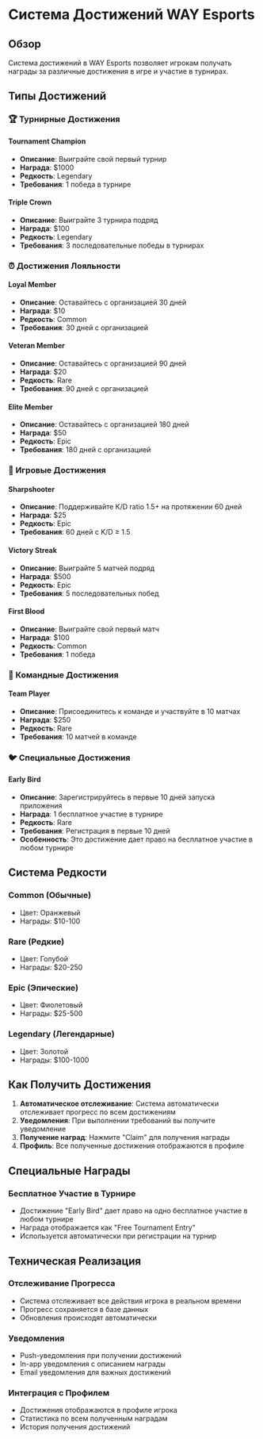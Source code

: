# Система Достижений WAY Esports

## Обзор
Система достижений в WAY Esports позволяет игрокам получать награды за различные достижения в игре и участие в турнирах.

## Типы Достижений

### 🏆 Турнирные Достижения

#### Tournament Champion
- **Описание**: Выиграйте свой первый турнир
- **Награда**: $1000
- **Редкость**: Legendary
- **Требования**: 1 победа в турнире

#### Triple Crown
- **Описание**: Выиграйте 3 турнира подряд
- **Награда**: $100
- **Редкость**: Legendary
- **Требования**: 3 последовательные победы в турнирах

### ⏰ Достижения Лояльности

#### Loyal Member
- **Описание**: Оставайтесь с организацией 30 дней
- **Награда**: $10
- **Редкость**: Common
- **Требования**: 30 дней с организацией

#### Veteran Member
- **Описание**: Оставайтесь с организацией 90 дней
- **Награда**: $20
- **Редкость**: Rare
- **Требования**: 90 дней с организацией

#### Elite Member
- **Описание**: Оставайтесь с организацией 180 дней
- **Награда**: $50
- **Редкость**: Epic
- **Требования**: 180 дней с организацией

### 🎯 Игровые Достижения

#### Sharpshooter
- **Описание**: Поддерживайте K/D ratio 1.5+ на протяжении 60 дней
- **Награда**: $25
- **Редкость**: Epic
- **Требования**: 60 дней с K/D ≥ 1.5

#### Victory Streak
- **Описание**: Выиграйте 5 матчей подряд
- **Награда**: $500
- **Редкость**: Epic
- **Требования**: 5 последовательных побед

#### First Blood
- **Описание**: Выиграйте свой первый матч
- **Награда**: $100
- **Редкость**: Common
- **Требования**: 1 победа

### 👥 Командные Достижения

#### Team Player
- **Описание**: Присоединитесь к команде и участвуйте в 10 матчах
- **Награда**: $250
- **Редкость**: Rare
- **Требования**: 10 матчей в команде

### 🐦 Специальные Достижения

#### Early Bird
- **Описание**: Зарегистрируйтесь в первые 10 дней запуска приложения
- **Награда**: 1 бесплатное участие в турнире
- **Редкость**: Rare
- **Требования**: Регистрация в первые 10 дней
- **Особенность**: Это достижение дает право на бесплатное участие в любом турнире

## Система Редкости

### Common (Обычные)
- Цвет: Оранжевый
- Награды: $10-100

### Rare (Редкие)
- Цвет: Голубой
- Награды: $20-250

### Epic (Эпические)
- Цвет: Фиолетовый
- Награды: $25-500

### Legendary (Легендарные)
- Цвет: Золотой
- Награды: $100-1000

## Как Получить Достижения

1. **Автоматическое отслеживание**: Система автоматически отслеживает прогресс по всем достижениям
2. **Уведомления**: При выполнении требований вы получите уведомление
3. **Получение наград**: Нажмите "Claim" для получения награды
4. **Профиль**: Все полученные достижения отображаются в профиле

## Специальные Награды

### Бесплатное Участие в Турнире
- Достижение "Early Bird" дает право на одно бесплатное участие в любом турнире
- Награда отображается как "Free Tournament Entry"
- Используется автоматически при регистрации на турнир

## Техническая Реализация

### Отслеживание Прогресса
- Система отслеживает все действия игрока в реальном времени
- Прогресс сохраняется в базе данных
- Обновления происходят автоматически

### Уведомления
- Push-уведомления при получении достижений
- In-app уведомления с описанием награды
- Email уведомления для важных достижений

### Интеграция с Профилем
- Достижения отображаются в профиле игрока
- Статистика по всем полученным наградам
- История получения достижений 